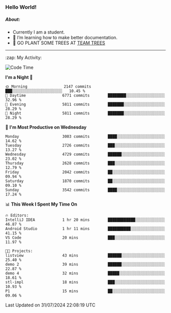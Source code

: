 ### Hello World!

##### About:
- Currently I am a student.
- 🌱 I’m learning how to make better documentation.
- 🌱 GO PLANT SOME TREES AT [TEAM TREES](https://teamtrees.org/)

---
  <summary>:zap: My Activity:</summary>
  
<!--START_SECTION:waka-->
![Code Time](http://img.shields.io/badge/Code%20Time-1%2C380%20hrs%2018%20mins-blue)

**I'm a Night 🦉** 

```text
🌞 Morning                2147 commits        ███░░░░░░░░░░░░░░░░░░░░░░   10.45 % 
🌆 Daytime                6771 commits        ████████░░░░░░░░░░░░░░░░░   32.96 % 
🌃 Evening                5811 commits        ███████░░░░░░░░░░░░░░░░░░   28.29 % 
🌙 Night                  5811 commits        ███████░░░░░░░░░░░░░░░░░░   28.29 % 
```
📅 **I'm Most Productive on Wednesday** 

```text
Monday                   3003 commits        ████░░░░░░░░░░░░░░░░░░░░░   14.62 % 
Tuesday                  2726 commits        ███░░░░░░░░░░░░░░░░░░░░░░   13.27 % 
Wednesday                4729 commits        ██████░░░░░░░░░░░░░░░░░░░   23.02 % 
Thursday                 2628 commits        ███░░░░░░░░░░░░░░░░░░░░░░   12.79 % 
Friday                   2042 commits        ██░░░░░░░░░░░░░░░░░░░░░░░   09.94 % 
Saturday                 1870 commits        ██░░░░░░░░░░░░░░░░░░░░░░░   09.10 % 
Sunday                   3542 commits        ████░░░░░░░░░░░░░░░░░░░░░   17.24 % 
```


📊 **This Week I Spent My Time On** 

```text
🔥 Editors: 
IntelliJ IDEA            1 hr 20 mins        ████████████░░░░░░░░░░░░░   46.87 % 
Android Studio           1 hr 11 mins        ██████████░░░░░░░░░░░░░░░   41.15 % 
VS Code                  20 mins             ███░░░░░░░░░░░░░░░░░░░░░░   11.97 % 

🐱‍💻 Projects: 
listview                 43 mins             ██████░░░░░░░░░░░░░░░░░░░   25.40 % 
demo 2                   39 mins             ██████░░░░░░░░░░░░░░░░░░░   22.87 % 
demo 4                   32 mins             █████░░░░░░░░░░░░░░░░░░░░   18.61 % 
stl-impl                 18 mins             ███░░░░░░░░░░░░░░░░░░░░░░   10.93 % 
P1                       15 mins             ██░░░░░░░░░░░░░░░░░░░░░░░   09.06 % 
```


 Last Updated on 31/07/2024 22:08:19 UTC
<!--END_SECTION:waka-->
